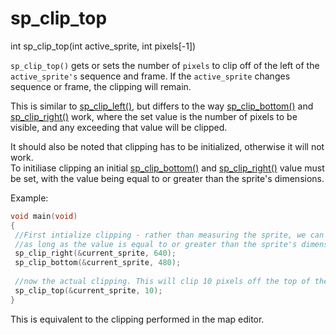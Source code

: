 # sp_clip_top

<Prototype>int sp_clip_top(int active_sprite, int pixels[-1])</Prototype>

`sp_clip_top()` gets or sets the number of `pixels` to clip off of the left of the `active_sprite's` sequence and frame. If the `active_sprite` changes sequence or frame, the clipping will remain.

This is similar to [sp_clip_left()](./sp-clip-left.md), but differs to the way [sp_clip_bottom()](./sp-clip-bottom.md) and [sp_clip_right()](./sp-clip-right.md) work, where the set value is the number of pixels to be visible, and any exceeding that value will be clipped.

It should also be noted that clipping has to be initialized, otherwise it will not work. <br>
To initiliase clipping an initial [sp_clip_bottom()](./sp-clip-bottom.md) and [sp_clip_right()](./sp-clip-right.md) value must be set, with the value being equal to or greater than the sprite's dimensions.

Example:
```c
void main(void)
{
 //First intialize clipping - rather than measuring the sprite, we can just initliase it to the size of the screen
 //as long as the value is equal to or greater than the sprite's dimensions, it will initialize the clipping.
 sp_clip_right(&current_sprite, 640);
 sp_clip_bottom(&current_sprite, 480);
 
 //now the actual clipping. This will clip 10 pixels off the top of the sprite.
 sp_clip_top(&current_sprite, 10);
}
```

This is equivalent to the clipping performed in the map editor.
